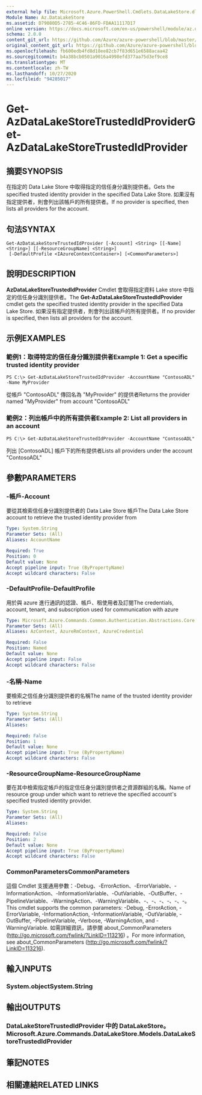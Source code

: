 ```yaml
---
external help file: Microsoft.Azure.PowerShell.Cmdlets.DataLakeStore.dll-Help.xml
Module Name: Az.DataLakeStore
ms.assetid: D79080D5-2785-4C46-86FD-FDAA11117D17
online version: https://docs.microsoft.com/en-us/powershell/module/az.datalakestore/get-azdatalakestoretrustedidprovider
schema: 2.0.0
content_git_url: https://github.com/Azure/azure-powershell/blob/master/src/DataLakeStore/DataLakeStore/help/Get-AzDataLakeStoreTrustedIdProvider.md
original_content_git_url: https://github.com/Azure/azure-powershell/blob/master/src/DataLakeStore/DataLakeStore/help/Get-AzDataLakeStoreTrustedIdProvider.md
ms.openlocfilehash: fb600edb4fd8d18ee82cb7f83d651e6588acaa42
ms.sourcegitcommit: b4a38bcb0501a9016a4998efd377aa75d3ef9ce8
ms.translationtype: MT
ms.contentlocale: zh-TW
ms.lasthandoff: 10/27/2020
ms.locfileid: "94285017"
---
```

# <span data-ttu-id="d4596-101">Get-AzDataLakeStoreTrustedIdProvider</span><span class="sxs-lookup"><span data-stu-id="d4596-101">Get-AzDataLakeStoreTrustedIdProvider</span></span>

## <span data-ttu-id="d4596-102">摘要</span><span class="sxs-lookup"><span data-stu-id="d4596-102">SYNOPSIS</span></span>
<span data-ttu-id="d4596-103">在指定的 Data Lake Store 中取得指定的信任身分識別提供者。</span><span class="sxs-lookup"><span data-stu-id="d4596-103">Gets the specified trusted identity provider in the specified Data Lake Store.</span></span>
<span data-ttu-id="d4596-104">如果沒有指定提供者，則會列出該帳戶的所有提供者。</span><span class="sxs-lookup"><span data-stu-id="d4596-104">If no provider is specified, then lists all providers for the account.</span></span>

## <span data-ttu-id="d4596-105">句法</span><span class="sxs-lookup"><span data-stu-id="d4596-105">SYNTAX</span></span>

```
Get-AzDataLakeStoreTrustedIdProvider [-Account] <String> [[-Name] <String>] [[-ResourceGroupName] <String>]
 [-DefaultProfile <IAzureContextContainer>] [<CommonParameters>]
```

## <span data-ttu-id="d4596-106">說明</span><span class="sxs-lookup"><span data-stu-id="d4596-106">DESCRIPTION</span></span>
<span data-ttu-id="d4596-107">**AzDataLakeStoreTrustedIdProvider** Cmdlet 會取得指定資料 Lake store 中指定的信任身分識別提供者。</span><span class="sxs-lookup"><span data-stu-id="d4596-107">The **Get-AzDataLakeStoreTrustedIdProvider** cmdlet gets the specified trusted identity provider in the specified Data Lake Store.</span></span>
<span data-ttu-id="d4596-108">如果沒有指定提供者，則會列出該帳戶的所有提供者。</span><span class="sxs-lookup"><span data-stu-id="d4596-108">If no provider is specified, then lists all providers for the account.</span></span>

## <span data-ttu-id="d4596-109">示例</span><span class="sxs-lookup"><span data-stu-id="d4596-109">EXAMPLES</span></span>

### <span data-ttu-id="d4596-110">範例1：取得特定的信任身分識別提供者</span><span class="sxs-lookup"><span data-stu-id="d4596-110">Example 1: Get a specific trusted identity provider</span></span>
```
PS C:\> Get-AzDataLakeStoreTrustedIdProvider -AccountName "ContosoADL" -Name MyProvider
```

<span data-ttu-id="d4596-111">從帳戶 "ContosoADL" 傳回名為 "MyProvider" 的提供者</span><span class="sxs-lookup"><span data-stu-id="d4596-111">Returns the provider named "MyProvider" from account "ContosoADL"</span></span>

### <span data-ttu-id="d4596-112">範例2：列出帳戶中的所有提供者</span><span class="sxs-lookup"><span data-stu-id="d4596-112">Example 2: List all providers in an account</span></span>
```
PS C:\> Get-AzDataLakeStoreTrustedIdProvider -AccountName "ContosoADL"
```

<span data-ttu-id="d4596-113">列出 [ContosoADL] 帳戶下的所有提供者</span><span class="sxs-lookup"><span data-stu-id="d4596-113">Lists all providers under the account "ContosoADL"</span></span>

## <span data-ttu-id="d4596-114">參數</span><span class="sxs-lookup"><span data-stu-id="d4596-114">PARAMETERS</span></span>

### <span data-ttu-id="d4596-115">-帳戶</span><span class="sxs-lookup"><span data-stu-id="d4596-115">-Account</span></span>
<span data-ttu-id="d4596-116">要從其檢索信任身分識別提供者的 Data Lake Store 帳戶</span><span class="sxs-lookup"><span data-stu-id="d4596-116">The Data Lake Store account to retrieve the trusted identity provider from</span></span>

```yaml
Type: System.String
Parameter Sets: (All)
Aliases: AccountName

Required: True
Position: 0
Default value: None
Accept pipeline input: True (ByPropertyName)
Accept wildcard characters: False
```

### <span data-ttu-id="d4596-117">-DefaultProfile</span><span class="sxs-lookup"><span data-stu-id="d4596-117">-DefaultProfile</span></span>
<span data-ttu-id="d4596-118">用於與 azure 進行通訊的認證、帳戶、租使用者及訂閱</span><span class="sxs-lookup"><span data-stu-id="d4596-118">The credentials, account, tenant, and subscription used for communication with azure</span></span>

```yaml
Type: Microsoft.Azure.Commands.Common.Authentication.Abstractions.Core.IAzureContextContainer
Parameter Sets: (All)
Aliases: AzContext, AzureRmContext, AzureCredential

Required: False
Position: Named
Default value: None
Accept pipeline input: False
Accept wildcard characters: False
```

### <span data-ttu-id="d4596-119">-名稱</span><span class="sxs-lookup"><span data-stu-id="d4596-119">-Name</span></span>
<span data-ttu-id="d4596-120">要檢索之信任身分識別提供者的名稱</span><span class="sxs-lookup"><span data-stu-id="d4596-120">The name of the trusted identity provider to retrieve</span></span>

```yaml
Type: System.String
Parameter Sets: (All)
Aliases:

Required: False
Position: 1
Default value: None
Accept pipeline input: True (ByPropertyName)
Accept wildcard characters: False
```

### <span data-ttu-id="d4596-121">-ResourceGroupName</span><span class="sxs-lookup"><span data-stu-id="d4596-121">-ResourceGroupName</span></span>
<span data-ttu-id="d4596-122">要在其中檢索指定帳戶的指定信任身分識別提供者之資源群組的名稱。</span><span class="sxs-lookup"><span data-stu-id="d4596-122">Name of resource group under which want to retrieve the specified account's specified trusted identity provider.</span></span>

```yaml
Type: System.String
Parameter Sets: (All)
Aliases:

Required: False
Position: 2
Default value: None
Accept pipeline input: True (ByPropertyName)
Accept wildcard characters: False
```

### <span data-ttu-id="d4596-123">CommonParameters</span><span class="sxs-lookup"><span data-stu-id="d4596-123">CommonParameters</span></span>
<span data-ttu-id="d4596-124">這個 Cmdlet 支援通用參數：-Debug、-ErrorAction、-ErrorVariable、-InformationAction、-InformationVariable、-OutVariable、-OutBuffer、-PipelineVariable、-WarningAction、-WarningVariable、-、-、-、-、-、-。</span><span class="sxs-lookup"><span data-stu-id="d4596-124">This cmdlet supports the common parameters: -Debug, -ErrorAction, -ErrorVariable, -InformationAction, -InformationVariable, -OutVariable, -OutBuffer, -PipelineVariable, -Verbose, -WarningAction, and -WarningVariable.</span></span> <span data-ttu-id="d4596-125">如需詳細資訊，請參閱 about_CommonParameters (http://go.microsoft.com/fwlink/?LinkID=113216) 。</span><span class="sxs-lookup"><span data-stu-id="d4596-125">For more information, see about_CommonParameters (http://go.microsoft.com/fwlink/?LinkID=113216).</span></span>

## <span data-ttu-id="d4596-126">輸入</span><span class="sxs-lookup"><span data-stu-id="d4596-126">INPUTS</span></span>

### <span data-ttu-id="d4596-127">System.object</span><span class="sxs-lookup"><span data-stu-id="d4596-127">System.String</span></span>

## <span data-ttu-id="d4596-128">輸出</span><span class="sxs-lookup"><span data-stu-id="d4596-128">OUTPUTS</span></span>

### <span data-ttu-id="d4596-129">DataLakeStoreTrustedIdProvider 中的 DataLakeStore。</span><span class="sxs-lookup"><span data-stu-id="d4596-129">Microsoft.Azure.Commands.DataLakeStore.Models.DataLakeStoreTrustedIdProvider</span></span>

## <span data-ttu-id="d4596-130">筆記</span><span class="sxs-lookup"><span data-stu-id="d4596-130">NOTES</span></span>

## <span data-ttu-id="d4596-131">相關連結</span><span class="sxs-lookup"><span data-stu-id="d4596-131">RELATED LINKS</span></span>
